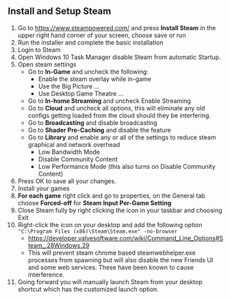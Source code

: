 ## Install and Setup Steam
1. Go to https://www.steampowered.com/ and press **Install Steam** in the upper right hand corner of your screen, choose save or run
2. Run the installer and complete the basic installation
3. Login to Steam
4. Open Windows 10 Task Manager disable Steam from automatic Startup.
5. Open steam settings
   - Go to **In-Game** and uncheck the following:
     - Enable the steam overlay while in-game
     - Use the Big Picture ...
     - Use Desktop Game Theatre ...
   - Go to **In-home Streaming** and uncheck Enable Streaming
   - Go to **Cloud** and uncheck all options, this will eliminate any old configs getting loaded from the cloud should they be interfering.
   - Go to **Broadcasting** and disable broadcasting
   - Go to **Shader Pre-Caching** and disable the feature
   - Go to **Library** and enable any or all of the settings to reduce steam graphical and network overhead
     - Low Bandwidth Mode
     - Disable Community Content
     - Low Performance Mode (this also turns on Disable Community Content)
6. Press OK to save all your changes.
7. Install your games
8. **For each game** right click and go to properties, on the General tab choose **Forced-off** for **Steam Input Per-Game Setting**
8. Close Steam fully by right clicking the icon in your taskbar and choosing Exit
9. Right-click the icon on your desktop and add the following option ```"C:\Program Files (x86)\Steam\Steam.exe" -no-browser```
   - https://developer.valvesoftware.com/wiki/Command_Line_Options#Steam_.28Windows.29
   - This will prevent steam chrome based steamwebhelper.exe processes from spawning but will also disable the new Friends UI and some web services. These have been known to cause interference.
10. Going forward you will manually launch Steam from your desktop shortcut which has the customized launch option.
